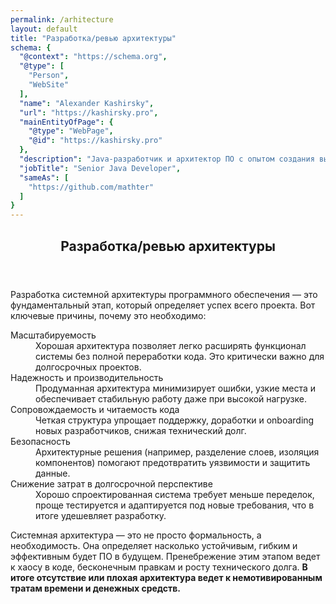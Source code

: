 ```yaml
---
permalink: /arhitecture
layout: default
title: "Разработка/ревью архитектуры"
schema: {
  "@context": "https://schema.org",
  "@type": [
    "Person",
    "WebSite"
  ],
  "name": "Alexander Kashirsky",
  "url": "https://kashirsky.pro",
  "mainEntityOfPage": {
    "@type": "WebPage",
    "@id": "https://kashirsky.pro"
  },
  "description": "Java-разработчик и архитектор ПО с опытом создания высоконагруженных систем",
  "jobTitle": "Senior Java Developer",
  "sameAs": [
    "https://github.com/mathter"
  ]
}
---
```


<section id="languages">
    <div class="inner">
        <article>
            <header class="major">
                <h2>Разработка/ревью архитектуры</h2>
            </header>
            <p>Разработка системной архитектуры программного обеспечения — это фундаментальный этап, который определяет успех всего проекта. Вот ключевые причины, почему это необходимо:
                    <dl>
                        <dt>Масштабируемость</dt>
                        <dd>Хорошая архитектура позволяет легко расширять функционал системы без полной переработки кода. Это критически важно для долгосрочных проектов.</dd>
                        <dt>Надежность и производительность</dt>
                        <dd>Продуманная архитектура минимизирует ошибки, узкие места и обеспечивает стабильную работу даже при высокой нагрузке.</dd>
                        <dt>Сопровождаемость и читаемость кода</dt>
                        <dd>Четкая структура упрощает поддержку, доработки и onboarding новых разработчиков, снижая технический долг.</dd>
                        <dt>Безопасность</dt>
                        <dd>Архитектурные решения (например, разделение слоев, изоляция компонентов) помогают предотвратить уязвимости и защитить данные.</dd>
                        <dt>Снижение затрат в долгосрочной перспективе</dt>
                        <dd>Хорошо спроектированная система требует меньше переделок, проще тестируется и адаптируется под новые требования, что в итоге удешевляет разработку.</dd>
                        <dt></dt>
                    </dl>
                    Системная архитектура — это не просто формальность, а необходимость. Она определяет насколько устойчивым,
                    гибким и эффективным будет ПО в будущем. Пренебрежение этим этапом ведет к хаосу в коде, бесконечным
                    правкам и росту технического долга. <b>В итоге отсутствие или плохая архитектура ведет к немотивированным тратам времени и денежных средств.</b>
                    </p>
        </article>
    </div>
</section>